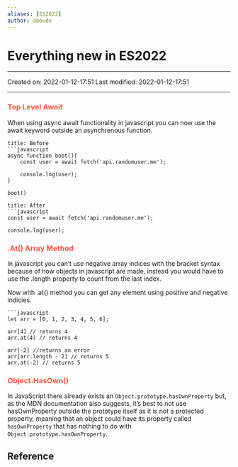 ```yaml
---
aliases: [ES2022]
author: aboude
---
```

# Everything new in ES2022
___

Created on: 2022-01-12-17:51
Last modified: 2022-01-12-17:51

___

### <span style="color: #ff5545;text-transform: capitalize;">Top level await</span>
When using async await functionality in javascript you can now use the await keyword outside an asynchrenous function.

```ad-definition
title: Before
```javascript
async function boot(){
	const user = await fetch('api.randomuser.me');
	
	console.log(user);
}

boot()
```

```ad-definition
title: After
```javascript
const user = await fetch('api.randomuser.me');

console.log(user);
```

### <span style="color: #ff5545;text-transform: capitalize;">.at() array method</span>
In javascript you can’t use negative array indices with the bracket syntax because of how objects in javascript are made, instead you would have to use the .length property to count from the last index.

Now with .at() method you can get any element using positive and negative indicies.

```ad-example
```javascript
let arr = [0, 1, 2, 3, 4, 5, 6];

arr[4] // returns 4
arr.at(4) // returns 4

arr[-2] //returns an error
arr[arr.length - 2] // returns 5
arr.at(-2) // returns 5
```

### <span style="color: #ff5545;text-transform: capitalize;">Object.hasOwn()</span>

In JavaScript there already exists an `Object.prototype.hasOwnProperty` but, as the MDN documentation also suggests, it’s best to not use hasOwnProperty outside the prototype itself as it is not a protected property, meaning that an object could have its property called `hasOwnProperty` that has nothing to do with `Object.prototype.hasOwnProperty`.

## Reference